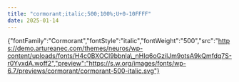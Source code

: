 ```yaml
---
title: "cormorant;italic;500;100%;U+0-10FFFF"
date: 2025-01-14
---
```


{"fontFamily":"Cormorant","fontStyle":"italic","fontWeight":"500","src":"https://demo.artureanec.com/themes/neuros/wp-content/uploads/fonts/H4c0BXOCl9bbnla\_nHIq6oGzilJm9otsA9kQmfdq7S-r0YvxdA.woff2","preview":"https://s.w.org/images/fonts/wp-6.7/previews/cormorant/cormorant-500-italic.svg"}
